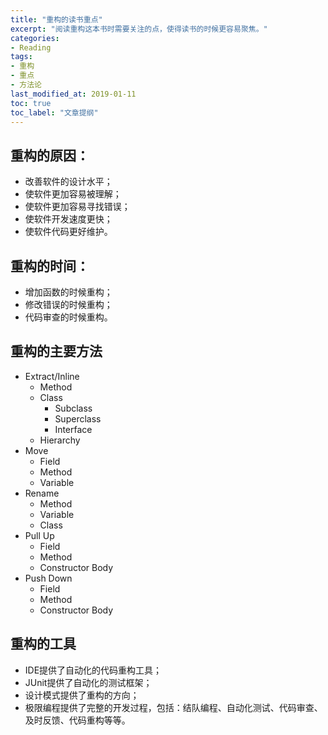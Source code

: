 ```yaml
---
title: "重构的读书重点"
excerpt: "阅读重构这本书时需要关注的点，使得读书的时候更容易聚焦。"
categories:
- Reading
tags:
- 重构
- 重点
- 方法论
last_modified_at: 2019-01-11
toc: true
toc_label: "文章提纲"
---
```


## 重构的原因：
* 改善软件的设计水平；
* 使软件更加容易被理解；
* 使软件更加容易寻找错误；
* 使软件开发速度更快；
* 使软件代码更好维护。

## 重构的时间：
* 增加函数的时候重构；
* 修改错误的时候重构；
* 代码审查的时候重构。

## 重构的主要方法
* Extract/Inline
  * Method
  * Class
    * Subclass
    * Superclass
    * Interface
  * Hierarchy
* Move 
  * Field
  * Method
  * Variable
* Rename
  * Method
  * Variable
  * Class
* Pull Up
  * Field
  * Method
  * Constructor Body
* Push Down
  * Field
  * Method
  * Constructor Body

## 重构的工具
* IDE提供了自动化的代码重构工具；
* JUnit提供了自动化的测试框架；
* 设计模式提供了重构的方向；
* 极限编程提供了完整的开发过程，包括：结队编程、自动化测试、代码审查、及时反馈、代码重构等等。